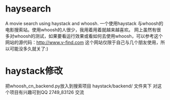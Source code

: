 haysearch
=========

A movie search using haystack and whoosh.
一个使用haystack 与whoosh的电影搜索站。使用whoosh的人很少，我用着用着就越来越喜欢。
网上虽然有很多对whoosh的测试，如果要看运行效果或看如何去使用whoosh，可以参考这个网站的源代码：http://www.v-find.com
这个网站仅限于自己与几个朋友使用，所以可能没多久就关了:)


haystack修改
============

把whoosh_cn_backend.py放入到搜索项目 haystack/backend/ 文件夹下
对这个项目有兴趣可到QQ 2749_83126 交流

